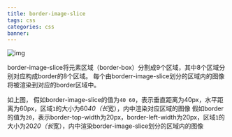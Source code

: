 ```yaml
---
title: border-image-slice
tags: css
categories: css
banner:
---
```


![img](IMG_0452.JPG)

border-image-slice将元素区域（border-box）分割成9个区域，其中8个区域分别对应构成border的8个区域。
每个由borderr-image-slice划分的区域内的图像将被渲染到对应的border区域中。

如上图，
假如border-image-slice的值为`40 60`，表示垂直距离为40px，水平距离为60px，区域`1`的大小为60*40（长*宽），内中渲染对应区域的图像
假如border的值为`20`，表示border-top-width为20px，border-left-width为20px，区域`1`的大小为20*20（长*宽），内中渲染border-image-slice划分的区域内的图像